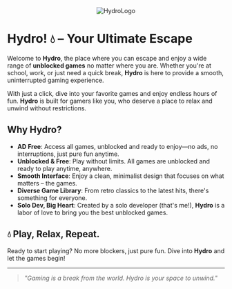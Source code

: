 <div align="center">
  <img src="https://github.com/user-attachments/assets/0014e111-c418-42a9-834e-5c9ff7ad048f" alt="HydroLogo" />
</div>

# Hydro! 💧 – Your Ultimate Escape

Welcome to **Hydro**, the place where you can escape and enjoy a wide range of **unblocked games** no matter where you are. Whether you're at school, work, or just need a quick break, **Hydro** is here to provide a smooth, uninterrupted gaming experience. 

With just a click, dive into your favorite games and enjoy endless hours of fun. **Hydro** is built for gamers like you, who deserve a place to relax and unwind without restrictions.

## Why Hydro?

- **AD Free**: Access all games, unblocked and ready to enjoy—no ads, no interruptions, just pure fun anytime.
- **Unblocked & Free**: Play without limits. All games are unblocked and ready to play anytime, anywhere.
- **Smooth Interface**: Enjoy a clean, minimalist design that focuses on what matters – the games.
- **Diverse Game Library**: From retro classics to the latest hits, there's something for everyone.
- **Solo Dev, Big Heart**: Created by a solo developer (that's me!), **Hydro** is a labor of love to bring you the best unblocked games.

## 💧 Play, Relax, Repeat.

Ready to start playing? No more blockers, just pure fun. Dive into **Hydro** and let the games begin!

---

> *"Gaming is a break from the world. Hydro is your space to unwind."* 
